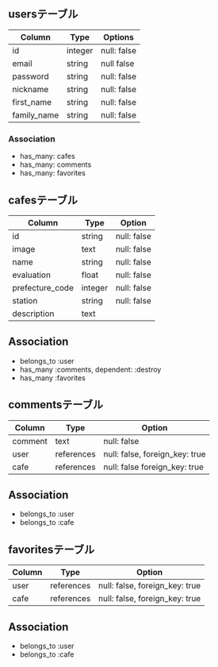 ## usersテーブル
|Column|Type|Options|
|------|----|-------|
|id|integer|null: false|
|email|string|null false|
|password|string|null: false|
|nickname|string|null: false|
|first_name|string|null: false|
|family_name|string|null: false|

### Association
- has_many: cafes
- has_many: comments
- has_many: favorites

## cafesテーブル
|Column|Type|Option|
|------|----|------|
|id|string|null: false|
|image|text|null: false|
|name|string|null: false|
|evaluation|float|null: false|
|prefecture_code|integer|null: false|
|station|string|null: false|
|description|text|

## Association
- belongs_to :user
- has_many :comments, dependent: :destroy
- has_many :favorites

## commentsテーブル
|Column|Type|Option|
|------|----|------|
|comment|text|null: false|
|user|references|null: false, foreign_key: true|
|cafe|references|null: false foreign_key: true|

## Association
- belongs_to :user
- belongs_to :cafe

## favoritesテーブル
|Column|Type|Option|
|------|----|------|
|user|references|null: false, foreign_key: true|
|cafe|references|null: false, foreign_key: true|

## Association
- belongs_to :user
- belongs_to :cafe